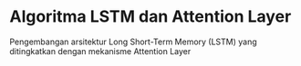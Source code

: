 # Algoritma LSTM dan Attention Layer
Pengembangan arsitektur Long Short-Term Memory (LSTM) yang ditingkatkan dengan mekanisme Attention Layer
